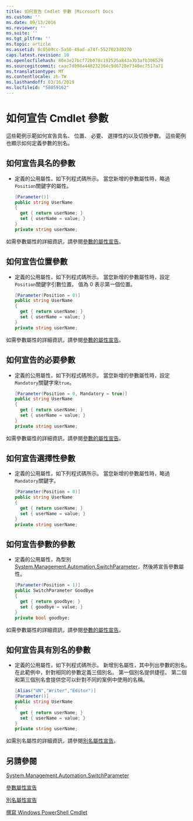 ```yaml
---
title: 如何宣告 Cmdlet 參數 |Microsoft Docs
ms.custom: ''
ms.date: 09/13/2016
ms.reviewer: ''
ms.suite: ''
ms.tgt_pltfrm: ''
ms.topic: article
ms.assetid: 0c0509cc-5a50-49ad-a74f-5527023d0270
caps.latest.revision: 10
ms.openlocfilehash: 80e3e27bcf72b078c192525a843a3b3afb306529
ms.sourcegitcommit: caac7d098a448232304c9d6728e7340ec7517a71
ms.translationtype: MT
ms.contentlocale: zh-TW
ms.lasthandoff: 03/16/2019
ms.locfileid: "58059162"
---
```

# <a name="how-to-declare-cmdlet-parameters"></a>如何宣告 Cmdlet 參數

這些範例示範如何宣告具名、 位置、 必要、 選擇性的以及切換參數。 這些範例也顯示如何定義參數的別名。

## <a name="how-to-declare-a-named-parameter"></a>如何宣告具名的參數

- 定義的公用屬性，如下列程式碼所示。 當您新增的參數屬性時，略過`Position`關鍵字的屬性。

    ```csharp
    [Parameter()]
    public string UserName
    {
      get { return userName; }
      set { userName = value; }
    }
    private string userName;
    ```

如需參數屬性的詳細資訊，請參閱[參數的屬性宣告](./parameter-attribute-declaration.md)。

## <a name="how-to-declare-a-positional-parameter"></a>如何宣告位置參數

- 定義的公用屬性，如下列程式碼所示。 當您新增的參數屬性時，設定`Position`關鍵字引數位置。 值為 0 表示第一個位置。

    ```csharp
    [Parameter(Position = 0)]
    public string UserName
    {
      get { return userName; }
      set { userName = value; }
    }
    private string userName;
    ```

如需參數屬性的詳細資訊，請參閱[參數的屬性宣告](./parameter-attribute-declaration.md)。

## <a name="how-to-declare-a-mandatory-parameter"></a>如何宣告的必要參數

- 定義的公用屬性，如下列程式碼所示。 當您新增的參數屬性時，設定`Mandatory`關鍵字來`true`。

    ```csharp
    [Parameter(Position = 0, Mandatory = true)]
    public string UserName
    {
      get { return userName; }
      set { userName = value; }
    }
    private string userName;
    ```

如需參數屬性的詳細資訊，請參閱[參數的屬性宣告](./parameter-attribute-declaration.md)。

## <a name="how-to-declare-an-optional-parameter"></a>如何宣告選擇性參數

- 定義的公用屬性，如下列程式碼所示。 當您新增的參數屬性時，略過`Mandatory`關鍵字。

    ```csharp
    [Parameter(Position = 0)]
    public string UserName
    {
      get { return userName; }
      set { userName = value; }
    }
    private string userName;
    ```

## <a name="how-to-declare-a-switch-parameter"></a>如何宣告參數的參數

- 定義的公用屬性，為型別[System.Management.Automation.SwitchParameter](/dotnet/api/System.Management.Automation.SwitchParameter)，然後將宣告參數屬性。

    ```csharp
    [Parameter(Position = 1)]
    public SwitchParameter GoodBye
    {
      get { return goodbye; }
      set { goodbye = value; }
    }
    private bool goodbye;
    ```

如需參數屬性的詳細資訊，請參閱[參數的屬性宣告](./parameter-attribute-declaration.md)。

## <a name="how-to-declare-a-parameter-with-aliases"></a>如何宣告具有別名的參數

- 定義的公用屬性，如下列程式碼所示。 新增別名屬性，其中列出參數的別名。 在此範例中，針對相同的參數定義三個別名。 第一個別名提供捷徑。 第二個和第三個別名會提供您可以針對不同的案例中使用的名稱。

    ```csharp
    [Alias("UN","Writer","Editor")]
    [Parameter()]
    public string UserName
    {
      get { return userName; }
      set { userName = value; }
    }
    private string userName;
    ```

如需別名屬性的詳細資訊，請參閱[別名屬性宣告](./alias-attribute-declaration.md)。

## <a name="see-also"></a>另請參閱

[System.Management.Automation.SwitchParameter](/dotnet/api/System.Management.Automation.SwitchParameter)

[參數屬性宣告](./parameter-attribute-declaration.md)

[別名屬性宣告](./alias-attribute-declaration.md)

[撰寫 Windows PowerShell Cmdlet](./writing-a-windows-powershell-cmdlet.md)
